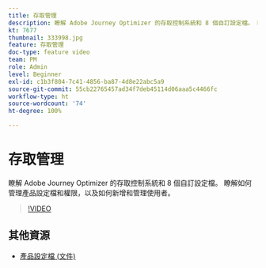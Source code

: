 ```yaml
---
title: 存取管理
description: 瞭解 Adobe Journey Optimizer 的存取控制系統和 8 個自訂設定檔。 瞭解如何管理產品設定檔和權限，以及如何新增和管理使用者。
kt: 7677
thumbnail: 333998.jpg
feature: 存取管理
doc-type: feature video
team: PM
role: Admin
level: Beginner
exl-id: c1b3f804-7c41-4856-ba87-4d8e22abc5a9
source-git-commit: 55cb22765457ad34f7deb45114d06aaa5c4466fc
workflow-type: ht
source-wordcount: '74'
ht-degree: 100%

---
```


# 存取管理

瞭解 Adobe Journey Optimizer 的存取控制系統和 8 個自訂設定檔。 瞭解如何管理產品設定檔和權限，以及如何新增和管理使用者。

>[!VIDEO](https://video.tv.adobe.com/v/333998?quality=12)

## 其他資源

* [產品設定檔 (文件)](https://experienceleague.adobe.com/docs/journey-optimizer/using/administration/ootb-product-profiles.html?lang=zh-Hant)
